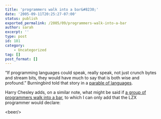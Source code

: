 ```yaml
---
title: 'programmers walk into a bar&#8230;'
date: '2005-09-11T20:25:27-07:00'
status: publish
exported_permalink: /2005/09/programmers-walk-into-a-bar
author: sarah
excerpt: ''
type: post
id: 181
category:
    - Uncategorized
tag: []
post_format: []
---
```

“If programming languages could speak, really speak, not just crunch bytes and stream bits, they would have much to say that is both wise and profound.” Burningbird told that story in a [parable of languages](http://weblog.burningbird.net/archives/2002/10/08/the-parable-of-the-languages/).

Harry Chesley adds, on a similar note, what might be said if [a group of programmers walk into a bar](http://www.mememotes.com/meme_motes/2005/07/a_group_of_prog.html), to which I can only add that the LZX programmer would declare:

 &lt;beer/&gt;